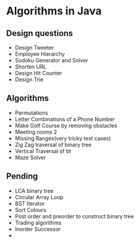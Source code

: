 # Algorithms in Java
## Design questions
* Design Tweeter
* Employee Hierarchy
* Sudoku Generator and Solver
* Shorten URL
* Design Hit Counter
* Design Trie
## Algorithms
* Permutations
* Letter Combinations of a Phone Number
* Make Golf Course by removing obstacles
* Meeting rooms 2
* Missing Ranges(very tricky test cases)
* Zig Zag traversal of binary tree
* Vertical Traversal of bt
* Maze Solver
## Pending
* LCA binary tree
* Circular Array Loop
* BST Iterator
* Sort Colours
* Post order and preorder to construct binary tree
* Trading algorithms
* Inorder Successor
* 


